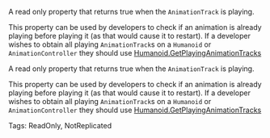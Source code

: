 A read only property that returns true when the `AnimationTrack` is playing.

This property can be used by developers to check if an animation is already playing before playing it (as that would cause it to restart). If a developer wishes to obtain all playing `AnimationTrack`s on a `Humanoid` or `AnimationController` they should use [Humanoid.GetPlayingAnimationTracks](https://developer.roblox.com/api-reference/function/Humanoid/GetPlayingAnimationTracks)
	
A read only property that returns true when the `AnimationTrack` is playing.

This property can be used by developers to check if an animation is already playing before playing it (as that would cause it to restart). If a developer wishes to obtain all playing `AnimationTrack`s on a `Humanoid` or `AnimationController` they should use [Humanoid.GetPlayingAnimationTracks](https://developer.roblox.com/api-reference/function/Humanoid/GetPlayingAnimationTracks)

Tags: ReadOnly, NotReplicated